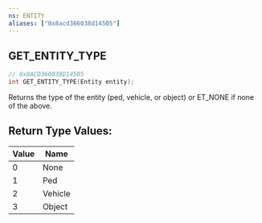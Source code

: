 ```yaml
---
ns: ENTITY
aliases: ["0x8acd366038d14505"]
---
```

## GET_ENTITY_TYPE

```c
// 0x8ACD366038D14505
int GET_ENTITY_TYPE(Entity entity);
```

Returns the type of the entity (ped, vehicle, or object) or ET_NONE if none of the above.

## Return Type Values:
| Value | Name |
| --- | --- |
| 0 | None |
| 1 | Ped |
| 2 | Vehicle |
| 3 | Object |

